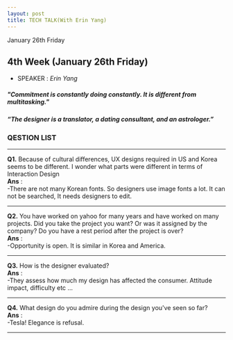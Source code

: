 ```yaml
---
layout: post
title: TECH TALK(With Erin Yang)
---
```


January 26th Friday

## 4th Week (January 26th Friday)
- SPEAKER : *Erin Yang* 

##### *"Commitment is constantly doing constantly. It is different from multitasking."* <br>
##### *“The designer is a translator, a dating consultant, and an astrologer.”* <br>

### QESTION LIST <br> 

***

**Q1.** Because of cultural differences, UX designs required in US and Korea seems to be different. I wonder what parts were different in terms of Interaction Design<br> 
**Ans** : <br>
-There are not many Korean fonts. So 
designers use image fonts a lot. It can not be searched, It needs designers to edit. <br>

***

**Q2.** You have worked on yahoo for many years and have worked on many projects. Did you take the project you want? Or was it assigned by the company? Do you have a rest period after the project is over? <br>
**Ans** : <br> 
-Opportunity is open. It is similar in Korea and America.<br>

***

**Q3.** How is the designer evaluated?<br>
**Ans** : <br> 
-They assess how much my design has affected the consumer. Attitude impact, difficulty etc ...<br>

***

**Q4.** What design do you admire during the design you've seen so far?<br>
**Ans** : <br> 
-Tesla! Elegance is refusal.<br>

***